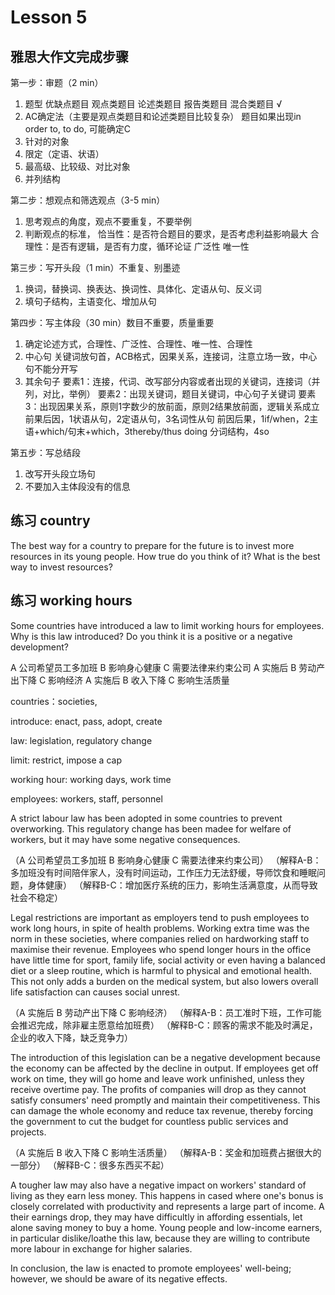 # Lesson 5 

## 雅思大作文完成步骤

第一步：审题（2 min）
1. 题型
   优缺点题目
   观点类题目
   论述类题目
   报告类题目 
   混合类题目 √
2. AC确定法（主要是观点类题目和论述类题目比较复杂）
   题目如果出现in order to, to do, 可能确定C
3. 针对的对象
4. 限定（定语、状语）
5. 最高级、比较级、对比对象
6. 并列结构

第二步：想观点和筛选观点（3-5 min）
1. 思考观点的角度，观点不要重复，不要举例
2. 判断观点的标准，
   恰当性：是否符合题目的要求，是否考虑利益影响最大
   合理性：是否有逻辑，是否有力度，循环论证
   广泛性
   唯一性

第三步：写开头段（1 min）不重复、别墨迹
1. 换词，替换词、换表达、换词性、具体化、定语从句、反义词
2. 填句子结构，主语变化、增加从句

第四步：写主体段（30 min）数目不重要，质量重要
1. 确定论述方式，合理性、广泛性、合理性、唯一性、合理性
2. 中心句
   关键词放句首，ACB格式，因果关系，连接词，注意立场一致，中心句不能分开写
3. 其余句子
   要素1：连接，代词、改写部分内容或者出现的关键词，连接词（并列，对比，举例）
   要素2：出现关键词，题目关键词，中心句子关键词
   要素3：出现因果关系，原则1字数少的放前面，原则2结果放前面，逻辑关系成立
   前果后因，1状语从句，2定语从句，3名词性从句
   前因后果，1if/when，2主语+which/句末+which，3thereby/thus doing 分词结构，4so

第五步：写总结段
1. 改写开头段立场句
2. 不要加入主体段没有的信息


## 练习 country

The best way for a country to prepare for the future is to invest more resources in its young people. How true do you think of it? What is the best way to invest resources?

## 练习 working hours

Some countries have introduced a law to limit working hours for employees. Why is this law introduced? Do you think it is a positive or a negative development?

A 公司希望员工多加班 B 影响身心健康 C 需要法律来约束公司
A 实施后 B 劳动产出下降 C 影响经济
A 实施后 B 收入下降 C 影响生活质量

countries：societies, 

introduce: enact, pass, adopt, create

law: legislation, regulatory change

limit: restrict, impose a cap

working hour: working days, work time

employees: workers, staff, personnel

A strict labour law has been adopted in some countries to prevent overworking. This regulatory change has been madee for welfare of workers, but it may have some negative consequences.

（A 公司希望员工多加班 B 影响身心健康 C 需要法律来约束公司）
（解释A-B：多加班没有时间陪伴家人，没有时间运动，工作压力无法舒缓，导师饮食和睡眠问题，身体健康）
（解释B-C：增加医疗系统的压力，影响生活满意度，从而导致社会不稳定）

Legal restrictions are important as employers tend to push employees to work long hours, in spite of health problems. Working extra time was the norm in these societies, where companies relied on hardworking staff to maximise their revenue. Employees who spend longer hours in the office have little time for sport, family life, social activity or even having a balanced diet or a sleep routine, which is harmful to physical and emotional health. This not only adds a burden on the medical system, but also lowers overall life satisfaction can causes social unrest.

（A 实施后 B 劳动产出下降 C 影响经济）
（解释A-B：员工准时下班，工作可能会推迟完成，除非雇主愿意给加班费）
（解释B-C：顾客的需求不能及时满足，企业的收入下降，缺乏竞争力）

The introduction of this legislation can be a negative development because the economy can be affected by the decline in output. If employees get off work on time, they will go home and leave work unfinished, unless they receive overtime pay. The profits of companies will drop as they cannot satisfy consumers' need promptly and maintain their competitiveness. This can damage the whole economy and reduce tax revenue, thereby forcing the government to cut the budget for countless public services and projects.

（A 实施后 B 收入下降 C 影响生活质量）
（解释A-B：奖金和加班费占据很大的一部分）
（解释B-C：很多东西买不起）

A tougher law may also have a negative impact on workers' standard of living as they earn less money. This happens in cased where one's bonus is closely correlated with productivity and represents a large part of income. A their earnings drop, they may have difficultly in affording essentials, let alone saving money to buy a home. Young people and low-income earners, in particular dislike/loathe this law, because they are willing to contribute more labour in exchange for higher salaries. 

In conclusion, the law is enacted to promote employees' well-being; however, we should be aware of its negative effects.